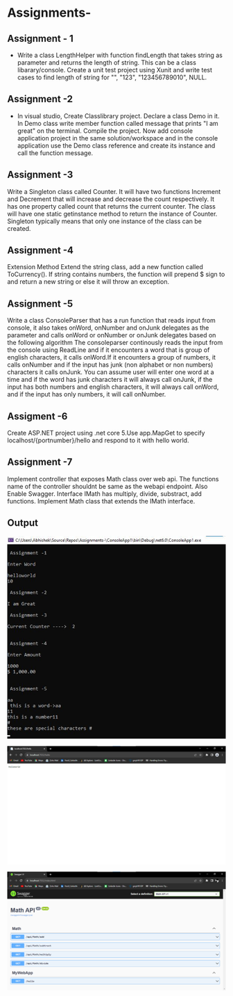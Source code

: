 # Assignments-

## Assignment - 1
- Write a class LengthHelper with function findLength that takes string as parameter and returns the length of string. This can be a class libarary/console.
  Create a unit test project using Xunit and write test cases to find length of string for "", "123", "123456789010", NULL.

## Assignment -2 
- In visual studio, Create Classlibrary project. Declare a class Demo in it. In Demo class write member function called message that prints "I am great" on the terminal. Compile the project. Now add console application  project in the same solution/workspace and in the console application use the Demo class reference and create its instance and call the function message.

## Assignment -3 
Write a Singleton class called Counter. It will have two functions Increment and Decrement that will increase and decrease the count respectively.
It has one property called count that returns the current counter. The class will have one static getinstance method to return the instance of Counter. 
Singleton typically means that only one instance of the class can be created.

## Assignment -4 
Extension Method
Extend the string class, add a new function called ToCurrency(). If string contains numbers, the function will prepend $ sign to and return a new string or else it will throw an exception.

## Assignment -5
Write a class ConsoleParser that has a run function that reads input from console, it also takes onWord, onNumber and onJunk delegates as the parameter and calls onWord or onNumber or onJunk delegates based on the following algorithm
The consoleparser continously reads the input from the console using ReadLine and if it encounters a word that is group of english characters, it calls onWord.If it encounters a group of numbers, it calls onNumber and if the input has junk (non alphabet or non numbers) characters it calls onJunk.
You can assume user will enter one word at a time and if the word has junk characters it will always call
onJunk, if the input has both numbers and english characters, it will always call onWord, and if the input has only numbers, it will call onNumber.

## Assigment -6
Create ASP.NET project using .net core 5.Use app.MapGet to specify localhost/{portnumber}/hello and respond to it with hello world.

## Assignment -7
Implement controller that exposes Math class over web api. The functions name of the controller shouldnt be same as the webapi endpoint.
Also Enable Swagger.
Interface IMath has multiply, divide, substract, add functions. 
Implement Math class that extends the IMath interface.

## Output 

![](Output.jpg)

![](Assigment6_output.png)

![](Output7.png)
